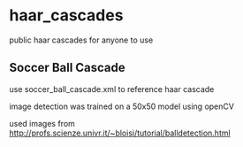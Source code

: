 # haar_cascades
public haar cascades for anyone to use

## Soccer Ball Cascade

use soccer_ball_cascade.xml to reference haar cascade

image detection was trained on a 50x50 model using openCV

used images from http://profs.scienze.univr.it/~bloisi/tutorial/balldetection.html
